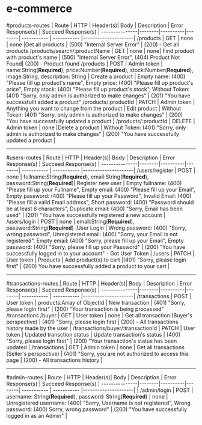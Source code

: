 # e-commerce

#products-routes
|    Route     |  HTTP  | Header(s)| Body   | Description | Error Response(s) | Succeed Response(s) |
---------------|--------|----------|--------| ----------- | ----------- |---------------------|
/products    | GET   | none | none |Get all products | (500) "Internal Server Error" | (200) - Get all products
/products/search/:productName   | GET   | none | none| Find product with product's name | (500) "Internal Server Error", (404) Product Not Found| (200) - Product found
/products     | POST   | Admin token | name:String(**Required**), price:Number(**Required**), stock:Number(**Required**), image:String, description: String  | Create a product | Empty name: (400) "Please fill up product's name", Empty price: (400) "Please fill up product's price", Empty stock: (400) "Please fill up product's stock", Without Token: (401) "Sorry, only admin is authorized to make changes" | (201) "You have successfullt added a product"
/products/:productId | PATCH | Admin token | Anything you want to change from the product | Edit product | Without Token: (401) "Sorry, only admin is authorized to make changes" | (200) "You have successfully updated a product |
/products/:productId | DELETE    | Admin token | none |Delete a product | Without Token: (401) "Sorry, only admin is authorized to make changes" | (200) "You have successfully updated a product |

____________________________________________________________________________________

#users-routes
|    Route     |  HTTP  | Header(s)| Body   | Description | Error Response(s) | Succeed Response(s) |
---------------|--------|----------|--------| ----------- | ----------- |---------------------|
/users/register     | POST   | none | fullname:String(**Required**), email:String(**Required**), password:String(**Required**)| Register new user | Empty fullname: (400) "Please fill up your Fullname", Empty email: (400) "Please fill up your Email", Empty password: (400) "Please fill up your Password", Invalid Email: (400) "Please fill a valid Email address", Short password: (400) "Password should be at least 6 characters", Duplicate email: (400) "Sorry, Email has been used" | (201) "You have successfully registered a new account |
/users/login | POST | none | email:String(**Required**), password:String(**Required**) |User Login | Wrong password: (400) "Sorry, wrong password", Unregistered email: (400) "Sorry, your Email is not registered", Empty email: (400) "Sorry, please fill up your Email", Empty password: (400) "Sorry, please fill up your Password" | (200) "You have successfully logged in to your account" - Got User Token |
/users | PATCH | User token | Products | Add product(s) to cart |(401) "Sorry, please login first" | (200) You have successfully added a product to your cart |
____________________________________________________________________________________

#transactions-routes
|    Route     |  HTTP  | Header(s)| Body   | Description | Error Response(s) | Succeed Response(s) |
---------------|--------|----------|--------| ----------- | ----------- |---------------------|
/transactions | POST   | User token | products:Array of ObjectId | New transaction | (401) "Sorry, please login first" | (200) "Your transaction is being processed"
/transactions /buyer   | GET   | User token | none | Get all transaction (Buyer's perspective) | (401) "Sorry, please login first | (200) - All transactions history made by the user |
/transactions/buyer/:transactionId  | PATCH   | User token | Updated transction status | Update transaction's status | (400) "Sorry, please login first" | (200) "Your transaction's status has been updated | 
/transactions  | GET   | Admin token | none | Get all transactions (Seller's perspective) | (401) "Sorry, you are not authorized to access this page | (200) - All transactions history |
____________________________________________________________________________________

#admin-routes
|    Route     |  HTTP  | Header(s)| Body   | Description | Error Response(s) | Succeed Response(s) |
---------------|--------|----------|--------| ----------- | ----------- |---------------------|
| /admin/login | POST | username: String(**Required**), password: String(**Required**) | none | Unregistered username: (400) "Sorry, Username is not registered", Wrong password: (400) Sorry, wrong password" | (200) "You have successfully logged in as an Admin" |